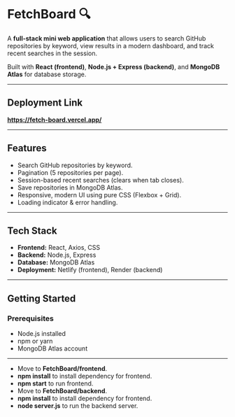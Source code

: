 # FetchBoard 🔍

A **full-stack mini web application** that allows users to search GitHub repositories by keyword, view results in a modern dashboard, and track recent searches in the session.  

Built with **React (frontend)**, **Node.js + Express (backend)**, and **MongoDB Atlas** for database storage.

---

## Deployment Link

**https://fetch-board.vercel.app/**

---

## Features

- Search GitHub repositories by keyword.  
- Pagination (5 repositories per page).  
- Session-based recent searches (clears when tab closes).  
- Save repositories in MongoDB Atlas.  
- Responsive, modern UI using pure CSS (Flexbox + Grid).  
- Loading indicator & error handling.  

---

## Tech Stack

- **Frontend:** React, Axios, CSS  
- **Backend:** Node.js, Express  
- **Database:** MongoDB Atlas  
- **Deployment:** Netlify (frontend), Render (backend)  

---

## Getting Started

### Prerequisites

- Node.js installed  
- npm or yarn  
- MongoDB Atlas account  

---

- Move to **FetchBoard/frontend**.
- **npm install** to install dependency for frontend.
- **npm start** to run frontend. 
- Move to **FetchBoard/backend**.
- **npm install** to install dependency for frontend.
- **node server.js** to run the backend server. 
